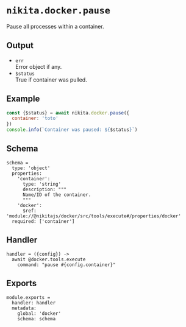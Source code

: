 
# `nikita.docker.pause`

Pause all processes within a container.

## Output

* `err`   
  Error object if any.
* `$status`   
  True if container was pulled.

## Example

```js
const {$status} = await nikita.docker.pause({
  container: 'toto'
})
console.info(`Container was paused: ${$status}`)
```

## Schema

    schema =
      type: 'object'
      properties:
        'container':
          type: 'string'
          description: """
          Name/ID of the container.
          """
        'docker':
          $ref: 'module://@nikitajs/docker/src/tools/execute#/properties/docker'
      required: ['container']

## Handler

    handler = ({config}) ->
      await @docker.tools.execute
        command: "pause #{config.container}"

## Exports

    module.exports =
      handler: handler
      metadata:
        global: 'docker'
        schema: schema

